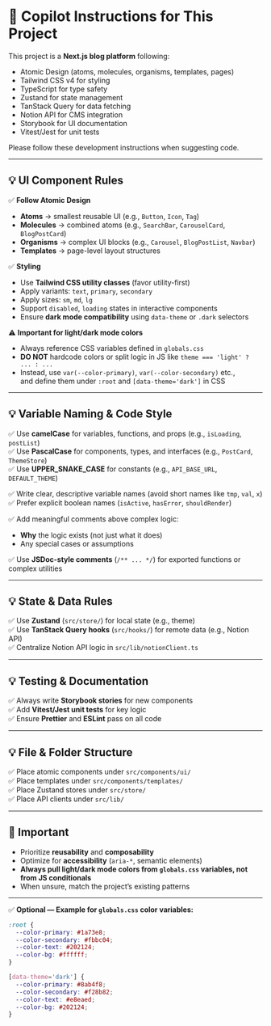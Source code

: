 # 🚀 Copilot Instructions for This Project

This project is a **Next.js blog platform** following:
- Atomic Design (atoms, molecules, organisms, templates, pages)
- Tailwind CSS v4 for styling
- TypeScript for type safety
- Zustand for state management
- TanStack Query for data fetching
- Notion API for CMS integration
- Storybook for UI documentation
- Vitest/Jest for unit tests

Please follow these development instructions when suggesting code.

---

## 💡 UI Component Rules

✅ **Follow Atomic Design**  
- **Atoms** → smallest reusable UI (e.g., `Button`, `Icon`, `Tag`)  
- **Molecules** → combined atoms (e.g., `SearchBar`, `CarouselCard`, `BlogPostCard`)  
- **Organisms** → complex UI blocks (e.g., `Carousel`, `BlogPostList`, `Navbar`)  
- **Templates** → page-level layout structures

✅ **Styling**
- Use **Tailwind CSS utility classes** (favor utility-first)  
- Apply variants: `text`, `primary`, `secondary` 
- Apply sizes: `sm`, `md`, `lg`  
- Support `disabled`, `loading` states in interactive components  
- Ensure **dark mode compatibility** using `data-theme` or `.dark` selectors

⚠ **Important for light/dark mode colors**
- Always reference CSS variables defined in `globals.css`  
- **DO NOT** hardcode colors or split logic in JS like `theme === 'light' ? ... : ...`  
- Instead, use `var(--color-primary)`, `var(--color-secondary)` etc.,  
  and define them under `:root` and `[data-theme='dark']` in CSS

---

## 💡 Variable Naming & Code Style

✅ Use **camelCase** for variables, functions, and props (e.g., `isLoading`, `postList`)  
✅ Use **PascalCase** for components, types, and interfaces (e.g., `PostCard`, `ThemeStore`)  
✅ Use **UPPER_SNAKE_CASE** for constants (e.g., `API_BASE_URL`, `DEFAULT_THEME`)

✅ Write clear, descriptive variable names (avoid short names like `tmp`, `val`, `x`)  
✅ Prefer explicit boolean names (`isActive`, `hasError`, `shouldRender`)

✅ Add meaningful comments above complex logic:
- **Why** the logic exists (not just what it does)
- Any special cases or assumptions

✅ Use **JSDoc-style comments** (`/** ... */`) for exported functions or complex utilities

---

## 💡 State & Data Rules

✅ Use **Zustand** (`src/store/`) for local state (e.g., theme)  
✅ Use **TanStack Query hooks** (`src/hooks/`) for remote data (e.g., Notion API)  
✅ Centralize Notion API logic in `src/lib/notionClient.ts`

---

## 💡 Testing & Documentation

✅ Always write **Storybook stories** for new components  
✅ Add **Vitest/Jest unit tests** for key logic  
✅ Ensure **Prettier** and **ESLint** pass on all code

---

## 💡 File & Folder Structure

✅ Place atomic components under `src/components/ui/`  
✅ Place templates under `src/components/templates/`  
✅ Place Zustand stores under `src/store/`  
✅ Place API clients under `src/lib/`

---

## 🚀 Important

- Prioritize **reusability** and **composability**  
- Optimize for **accessibility** (`aria-*`, semantic elements)  
- **Always pull light/dark mode colors from `globals.css` variables, not from JS conditionals**  
- When unsure, match the project’s existing patterns

---

✅ **Optional — Example for `globals.css` color variables:**

```css
:root {
  --color-primary: #1a73e8;
  --color-secondary: #fbbc04;
  --color-text: #202124;
  --color-bg: #ffffff;
}

[data-theme='dark'] {
  --color-primary: #8ab4f8;
  --color-secondary: #f28b82;
  --color-text: #e8eaed;
  --color-bg: #202124;
}
